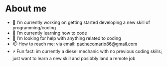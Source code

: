 # About me 




- 🔭 I’m currently working on getting started developing a new skill of programming/coding 
- 🌱 I’m currently learning how to code 
- 🤔 I’m looking for help with anything related to coding
- 📫 How to reach me: via email: pachecomario86@gmail.com
- ⚡ Fun fact: im currently a diesel mechanic with no previous coding skills; just want to learn a new skill and posibbly land a remote job 

